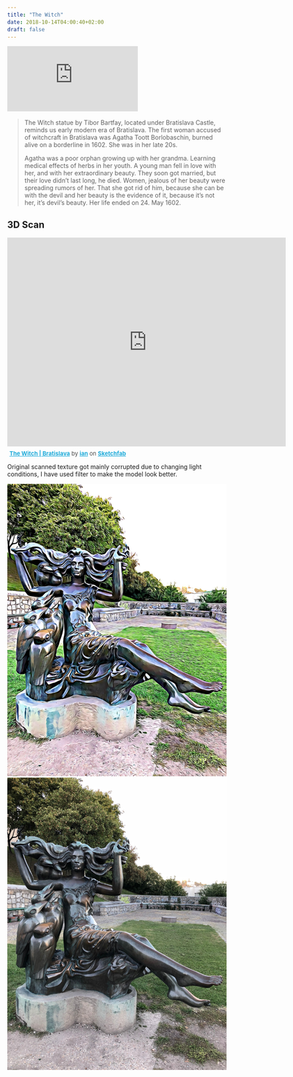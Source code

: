 ```yaml
---
title: "The Witch"
date: 2018-10-14T04:00:40+02:00
draft: false
---
```

<iframe src="https://www.google.com/maps/embed?pb=!1m18!1m12!1m3!1d2662.291412348448!2d17.100647415900063!3d48.14318685874891!2m3!1f0!2f0!3f0!3m2!1i1024!2i768!4f13.1!3m3!1m2!1s0x0%3A0x0!2zNDjCsDA4JzM1LjUiTiAxN8KwMDYnMTAuMiJF!5e0!3m2!1sen!2ssk!4v1539729337882" frameborder="0" style="border:0" class="image right" allowfullscreen></iframe>
<blockquote>
The Witch statue by Tibor Bartfay, located under Bratislava Castle, reminds us early modern era of Bratislava. 
The first woman accused of witchcraft in Bratislava was Agatha Toott Borlobaschin, burned alive on a borderline in 1602. She was in her late 20s.

Agatha was a poor orphan growing up with her grandma. Learning medical effects of herbs in her youth.  A young man fell in love with her, and with her extraordinary beauty. They soon got married, but their love didn’t last long, he died.
Women, jealous of her beauty were spreading rumors of her. That she got rid of him, because she can be with the devil and her beauty is the evidence of it, because it’s not her, it’s devil’s beauty.
Her life ended on 24. May 1602.
</blockquote>

<h2>3D Scan</h2>
<div class="sketchfab-embed-wrapper"><iframe width="640" height="480" src="https://sketchfab.com/models/0b89c4b0c83547e4ace0165505da10b3/embed?preload=1" frameborder="0" allow="autoplay; fullscreen; vr" mozallowfullscreen="true" webkitallowfullscreen="true"></iframe>

<p style="font-size: 13px; font-weight: normal; margin: 5px; color: #4A4A4A;">
    <a href="https://sketchfab.com/models/0b89c4b0c83547e4ace0165505da10b3?utm_medium=embed&utm_source=website&utm_campaign=share-popup" target="_blank" style="font-weight: bold; color: #1CAAD9;">The Witch | Bratislava</a>
    by <a href="https://sketchfab.com/i.vacho?utm_medium=embed&utm_source=website&utm_campaign=share-popup" target="_blank" style="font-weight: bold; color: #1CAAD9;">ian</a>
    on <a href="https://sketchfab.com?utm_medium=embed&utm_source=website&utm_campaign=share-popup" target="_blank" style="font-weight: bold; color: #1CAAD9;">Sketchfab</a>
</p>
</div>

Original scanned texture got mainly corrupted due to changing light conditions, I have used filter to make the model look better.

<div class="row gtr-200">
<div class="col-6 col-12-medium">
<div class="image fit">
<img src="thewitch_cartoon.jpg">
</div>
</div>
<div class="col-6 col-12-medium">
<div class="image fit">
<img src="thewitch.jpg">
</div>
</div>
</div>